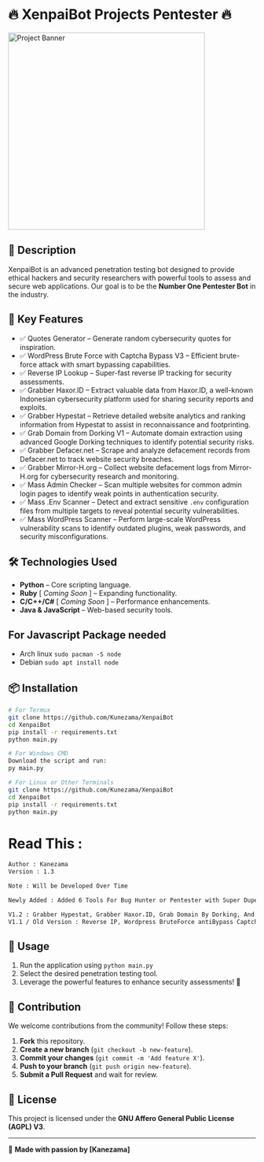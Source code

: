 # 🔥 XenpaiBot Projects Pentester 🔥

<img src="https://deposit.pictures/media/images/b3/b8/1c/b3b81c69f63a4226bb7d856a7b135f70.jpg" alt="Project Banner" width="400"/>

## 📌 Description
XenpaiBot is an advanced penetration testing bot designed to provide ethical hackers and security researchers with powerful tools to assess and secure web applications. Our goal is to be the **Number One Pentester Bot** in the industry.

## 🎯 Key Features
- ✅ Quotes Generator – Generate random cybersecurity quotes for inspiration.
- ✅ WordPress Brute Force with Captcha Bypass V3 – Efficient brute-force attack with smart bypassing capabilities.
- ✅ Reverse IP Lookup – Super-fast reverse IP tracking for security assessments.
- ✅ Grabber Haxor.ID – Extract valuable data from Haxor.ID, a well-known Indonesian cybersecurity platform used for sharing security reports and exploits.
- ✅ Grabber Hypestat – Retrieve detailed website analytics and ranking information from Hypestat to assist in reconnaissance and footprinting.
- ✅ Grab Domain from Dorking V1 – Automate domain extraction using advanced Google Dorking techniques to identify potential security risks.
- ✅ Grabber Defacer.net – Scrape and analyze defacement records from Defacer.net to track website security breaches.
- ✅ Grabber Mirror-H.org – Collect website defacement logs from Mirror-H.org for cybersecurity research and monitoring.
- ✅ Mass Admin Checker – Scan multiple websites for common admin login pages to identify weak points in authentication security.
- ✅ Mass .Env Scanner – Detect and extract sensitive `.env` configuration files from multiple targets to reveal potential security vulnerabilities.
- ✅ Mass WordPress Scanner – Perform large-scale WordPress vulnerability scans to identify outdated plugins, weak passwords, and security misconfigurations.

## 🛠️ Technologies Used
- **Python** – Core scripting language.
- **Ruby** [ *Coming Soon* ] – Expanding functionality.
- **C/C++/C#** [ *Coming Soon* ] – Performance enhancements.
- **Java & JavaScript** – Web-based security tools.

## For Javascript Package needed
- Arch linux ```sudo pacman -S node```
- Debian ```sudo apt install node```

## 📦 Installation
```bash
# For Termux
git clone https://github.com/Kunezama/XenpaiBot
cd XenpaiBot
pip install -r requirements.txt
python main.py

# For Windows CMD
Download the script and run:
py main.py

# For Linux or Other Terminals
git clone https://github.com/Kunezama/XenpaiBot
cd XenpaiBot
pip install -r requirements.txt
python main.py
```

# Read This :
```bash
Author : Kanezama
Version : 1.3

Note : Will be Developed Over Time

Newly Added : Added 6 Tools For Bug Hunter or Pentester with Super Duper Faster!, And Fix Some Bugs

V1.2 : Grabber Hypestat, Grabber Haxor.ID, Grab Domain By Dorking, And Improve the appearance of ‘main.py’ and upgrade it to be cooler and more luxurious, with Fix some Bugs,
V1.1 / Old Version : Reverse IP, Wordpress BruteForce antiBypass Captcha, And Fix Some Bugs
```

## 🚀 Usage
1. Run the application using `python main.py`
2. Select the desired penetration testing tool.
3. Leverage the powerful features to enhance security assessments! 🎉

## 🤝 Contribution
We welcome contributions from the community! Follow these steps:
1. **Fork** this repository.
2. **Create a new branch** (`git checkout -b new-feature`).
3. **Commit your changes** (`git commit -m 'Add feature X'`).
4. **Push to your branch** (`git push origin new-feature`).
5. **Submit a Pull Request** and wait for review.

## 📄 License
This project is licensed under the **GNU Affero General Public License (AGPL) V3**.

---

🚀 **Made with passion by [Kanezama]**
